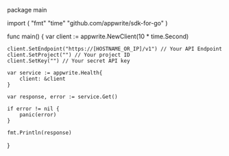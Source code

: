 package main

import (
    "fmt"
    "time"
    "github.com/appwrite/sdk-for-go"
)

func main() {
    var client := appwrite.NewClient(10 * time.Second)

    client.SetEndpoint("https://[HOSTNAME_OR_IP]/v1") // Your API Endpoint
    client.SetProject("") // Your project ID
    client.SetKey("") // Your secret API key

    var service := appwrite.Health{
        client: &client
    }

    var response, error := service.Get()

    if error != nil {
        panic(error)
    }

    fmt.Println(response)
}
